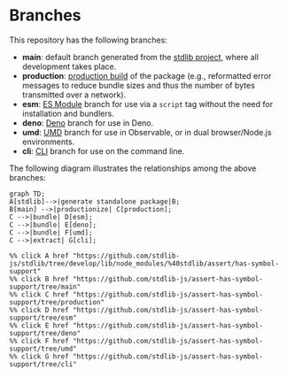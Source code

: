 <!--

@license Apache-2.0

Copyright (c) 2023 The Stdlib Authors.

Licensed under the Apache License, Version 2.0 (the "License");
you may not use this file except in compliance with the License.
You may obtain a copy of the License at

    http://www.apache.org/licenses/LICENSE-2.0

Unless required by applicable law or agreed to in writing, software
distributed under the License is distributed on an "AS IS" BASIS,
WITHOUT WARRANTIES OR CONDITIONS OF ANY KIND, either express or implied.
See the License for the specific language governing permissions and
limitations under the License.

-->

# Branches

This repository has the following branches:

-   **main**: default branch generated from the [stdlib project][stdlib-url], where all development takes place.
-   **production**: [production build][production-url] of the package (e.g., reformatted error messages to reduce bundle sizes and thus the number of bytes transmitted over a network).
-   **esm**: [ES Module][esm-url] branch for use via a `script` tag without the need for installation and bundlers.
-   **deno**: [Deno][deno-url] branch for use in Deno.
-   **umd**: [UMD][umd-url] branch for use in Observable, or in dual browser/Node.js environments.
-   **cli**: [CLI][cli-url] branch for use on the command line.

The following diagram illustrates the relationships among the above branches:

```mermaid
graph TD;
A[stdlib]-->|generate standalone package|B;
B[main] -->|productionize| C[production];
C -->|bundle| D[esm];
C -->|bundle| E[deno];
C -->|bundle| F[umd];
C -->|extract| G[cli];

%% click A href "https://github.com/stdlib-js/stdlib/tree/develop/lib/node_modules/%40stdlib/assert/has-symbol-support"
%% click B href "https://github.com/stdlib-js/assert-has-symbol-support/tree/main"
%% click C href "https://github.com/stdlib-js/assert-has-symbol-support/tree/production"
%% click D href "https://github.com/stdlib-js/assert-has-symbol-support/tree/esm"
%% click E href "https://github.com/stdlib-js/assert-has-symbol-support/tree/deno"
%% click F href "https://github.com/stdlib-js/assert-has-symbol-support/tree/umd"
%% click G href "https://github.com/stdlib-js/assert-has-symbol-support/tree/cli"
```

[stdlib-url]: https://github.com/stdlib-js/stdlib/tree/develop/lib/node_modules/%40stdlib/assert/has-symbol-support
[production-url]: https://github.com/stdlib-js/assert-has-symbol-support/tree/production
[deno-url]: https://github.com/stdlib-js/assert-has-symbol-support/tree/deno
[umd-url]: https://github.com/stdlib-js/assert-has-symbol-support/tree/umd
[esm-url]: https://github.com/stdlib-js/assert-has-symbol-support/tree/esm
[cli-url]: https://github.com/stdlib-js/assert-has-symbol-support/tree/cli
